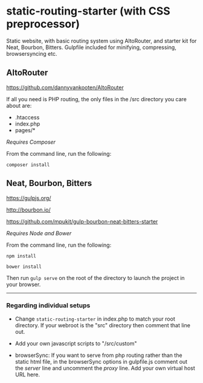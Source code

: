 # static-routing-starter (with CSS preprocessor)
Static website, with basic routing system using AltoRouter, and starter kit for Neat, Bourbon, Bitters.  Gulpfile included for minifying, compressing, browsersyncing etc.


## AltoRouter

https://github.com/dannyvankooten/AltoRouter

If all you need is PHP routing, the only files in the /src directory you care about are:

- .htaccess
- index.php
- pages/*

*Requires Composer*

From the command line, run the following:

`composer install`


## Neat, Bourbon, Bitters

https://gulpjs.org/

http://bourbon.io/

https://github.com/mpukit/gulp-bourbon-neat-bitters-starter

*Requires Node and Bower*

From the command line, run the following:

`npm install`

`bower install`

Then run `gulp serve` on the root of the directory to launch the project in your browser.

---

### Regarding individual setups

- Change `static-routing-starter` in index.php to match your root directory. If your webroot is the "src" directory then comment that line out.

- Add your own javascript scripts to "/src/custom"

- browserSync:  If you want to serve from php routing rather than the static html file, in the browserSync options in gulpfile.js comment out the *server* line and uncomment the *proxy* line.  Add your own virtual host URL here.
